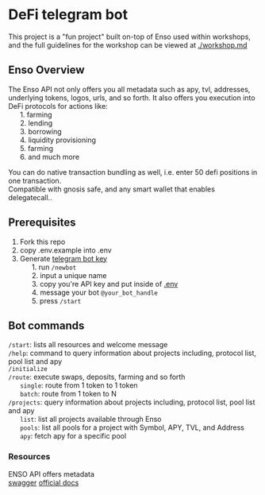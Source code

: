 # DeFi telegram bot 
This project is a "fun project" built on-top of Enso used within workshops, and the full guidelines for the workshop can be viewed at [./workshop.md](./workshop.md)

## Enso Overview
The Enso API not only offers you all metadata such as apy, tvl, addresses, underlying tokens, logos, urls, and so forth.  It also offers you execution into DeFi protocols for actions like:  
&nbsp;&nbsp;&nbsp;&nbsp;&nbsp;&nbsp;1. farming  
&nbsp;&nbsp;&nbsp;&nbsp;&nbsp;&nbsp;2. lending  
&nbsp;&nbsp;&nbsp;&nbsp;&nbsp;&nbsp;3. borrowing  
&nbsp;&nbsp;&nbsp;&nbsp;&nbsp;&nbsp;4. liquidity provisioning  
&nbsp;&nbsp;&nbsp;&nbsp;&nbsp;&nbsp;5. farming  
&nbsp;&nbsp;&nbsp;&nbsp;&nbsp;&nbsp;6. and much more  

You can do native transaction bundling as well, i.e. enter 50 defi positions in one transaction.  
Compatible with gnosis safe, and any smart wallet that enables delegatecall..

## Prerequisites
1. Fork this repo
2. copy .env.example into .env
3. Generate [telegram bot key](https://t.me/BotFather)  
&nbsp;&nbsp;&nbsp;&nbsp;&nbsp;&nbsp;1. run `/newbot`  
&nbsp;&nbsp;&nbsp;&nbsp;&nbsp;&nbsp;2. input a unique name  
&nbsp;&nbsp;&nbsp;&nbsp;&nbsp;&nbsp;3. copy you're API key and put inside of [.env](.env)  
&nbsp;&nbsp;&nbsp;&nbsp;&nbsp;&nbsp;4. message your bot `@your_bot_handle`  
&nbsp;&nbsp;&nbsp;&nbsp;&nbsp;&nbsp;5. press `/start`  

## Bot commands
`/start`: lists all resources and welcome message  
`/help`:  command to query information about projects including, protocol list, pool list and apy  
`/initialize`  
`/route`: execute swaps, deposits, farming and so forth  
&nbsp;&nbsp;&nbsp;&nbsp;&nbsp;&nbsp;`single`: route from 1 token to 1 token  
&nbsp;&nbsp;&nbsp;&nbsp;&nbsp;&nbsp;`batch`: route from 1 token to N  
`/projects`: query information about projects including, protocol list, pool list and apy  
&nbsp;&nbsp;&nbsp;&nbsp;&nbsp;&nbsp;`list`: list all projects available through Enso  
&nbsp;&nbsp;&nbsp;&nbsp;&nbsp;&nbsp;`pools`: list all pools for a project with Symbol, APY, TVL, and Address  
&nbsp;&nbsp;&nbsp;&nbsp;&nbsp;&nbsp;`apy`: fetch apy for a specific pool  


### Resources
ENSO API offers metadata  
[swagger](https://api.enso.finance/api#/)
[official docs](https://docs.enso.finance/)